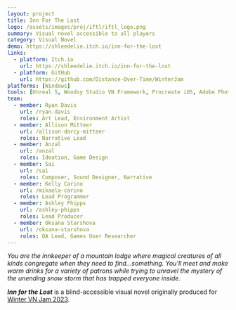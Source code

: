 ```yaml
---
layout: project
title: Inn For The Lost
logo: /assets/images/proj/iftl/iftl_logo.png
summary: Visual novel accessible to all players
category: Visual Novel
demo: https://shleedelie.itch.io/inn-for-the-lost
links:
  - platform: Itch.io
    url: https://shleedelie.itch.io/inn-for-the-lost
  - platform: GitHub
    url: https://github.com/Distance-Over-Time/WinterJam
platforms: [Windows]
tools: [Unreal 5, Woodsy Studio VN Framework, Procreate iOS, Adobe Photoshop]
team:
  - member: Ryan Davis
    url: /ryan-davis
    roles: Art Lead, Environment Artist
  - member: Allison Mitteer
    url: /allison-darcy-mitteer
    roles: Narrative Lead
  - member: Anzal
    url: /anzal
    roles: Ideation, Game Design
  - member: Sai
    url: /sai
    roles: Composer, Sound Designer, Narrative
  - member: Kelly Carino
    url: /mikaela-carino
    roles: Lead Programmer
  - member: Ashley Phipps
    url: /ashley-phipps
    roles: Lead Producer
  - member: Oksana Starshova
    url: /oksana-starshova
    roles: QA Lead, Games User Researcher
---
```


*You are the innkeeper of a mountain lodge where magical creatures of all kinds congregate when they need to find...something. You'll meet and make warm drinks for a variety of patrons while trying to unravel the mystery of the unending snow storm that has trapped everyone inside.*

***Inn for the Lost*** is a blind-accessible visual novel originally produced for [Winter VN Jam 2023](https://itch.io/jam/winter-vn-jam-2023).